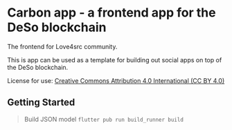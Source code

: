 # Carbon app - a frontend app for the DeSo blockchain 

The frontend for Love4src community.

This is app can be used as a template for building out social apps on top of the DeSo blockchain.

License for use:
[Creative Commons Attribution 4.0 International (CC BY 4.0)](https://creativecommons.org/licenses/by/4.0/)

## Getting Started

> Build JSON model `flutter pub run build_runner build`
